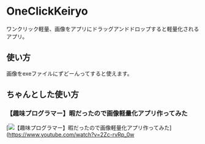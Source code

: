# OneClickKeiryo
ワンクリック軽量、画像をアプリにドラッグアンドドロップすると軽量化されるアプリ。

## 使い方

画像をexeファイルにずどーんってすると使えます。

## ちゃんとした使い方
### 【趣味プログラマー】暇だったので画像軽量化アプリ作ってみた
[![【趣味プログラマー】暇だったので画像軽量化アプリ作ってみた](http://img.youtube.com/vi/2Zc-rvRp_0w/0.jpg)](https://www.youtube.com/watch?v=2Zc-rvRp_0w
